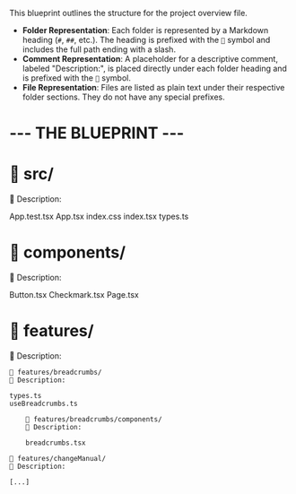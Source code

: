 This blueprint outlines the structure for the project overview file.

*   **Folder Representation**: Each folder is represented by a Markdown heading (`#`, `##`, etc.). The heading is prefixed with the `📁` symbol and includes the full path ending with a slash.
*   **Comment Representation**: A placeholder for a descriptive comment, labeled "Description:", is placed directly under each folder heading and is prefixed with the `📄` symbol.
*   **File Representation**: Files are listed as plain text under their respective folder sections. They do not have any special prefixes.



# --- THE BLUEPRINT --- 

# 📁 src/
📄 Description:

App.test.tsx
App.tsx
index.css
index.tsx
types.ts

# 📁 components/
📄 Description:

Button.tsx
Checkmark.tsx
Page.tsx

# 📁 features/
📄 Description:

    📁 features/breadcrumbs/
    📄 Description:

    types.ts
    useBreadcrumbs.ts
    
        📁 features/breadcrumbs/components/
        📄 Description:

        breadcrumbs.tsx

    📁 features/changeManual/
    📄 Description:

    [...]
